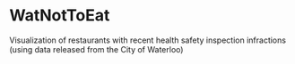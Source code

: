 WatNotToEat
===========

Visualization of restaurants with recent health safety inspection infractions (using data released from the City of Waterloo)
